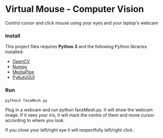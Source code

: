 # Virtual Mouse - Computer Vision 
Control cursor and click mouse using your eyes and your laptop's webcam

### Install

This project files requires **Python 3** and the following Python libraries installed:

- [OpenCV](https://opencv.org/)
- [Numpy](http://numpy.org/)
- [MediaPipe](https://google.github.io/mediapipe/)
- [PyAutoGUI](https://pyautogui.readthedocs.io/en/latest/)


### Run

```bash
python3 faceMesh.py
```  

Plug in a webcam and run python faceMesh.py. It will show the webcam image. If it sees your iris, it will mark the centre of them and move cursor according to where you look. 

If you close your left/right eye it will respectfully left/right click.
